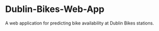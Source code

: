 # Dublin-Bikes-Web-App
A web application for predicting bike availability at Dublin Bikes stations. 
